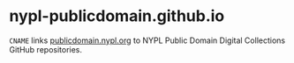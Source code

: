 # nypl-publicdomain.github.io

`CNAME` links [publicdomain.nypl.org](http://publicdomain.nypl.org) to NYPL Public Domain Digital Collections GitHub repositories.
